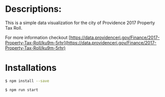 # Descriptions:
This is a simple data visualization for the city of Providence 2017 Property Tax Roll.

For more information checkout [https://data.providenceri.gov/Finance/2017-Property-Tax-Roll/ku9m-5rhr](https://data.providenceri.gov/Finance/2017-Property-Tax-Roll/ku9m-5rhr)


# Installations
```bash
$ npm install --save
```

```bash
$ npm run start
```